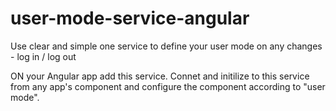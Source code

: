 # user-mode-service-angular
Use clear and simple one service to define your user mode on any changes - log in / log out  

ON your Angular app add this service.
Connet and initilize to this service from any app's component and configure the component according to "user mode".
